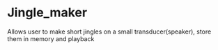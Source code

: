 # Jingle_maker
Allows user to make short jingles on a small transducer(speaker), store them in memory and playback
